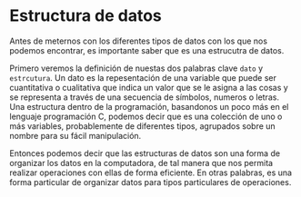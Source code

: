 # Estructura de datos

Antes de meternos con los diferentes tipos de datos con los que nos podemos encontrar, es importante saber que es una estrucutra de datos.

Primero veremos la definición de nuestas dos palabras clave `dato` y `estrcutura`. Un dato es la repesentación de una variable que puede ser cuantitativa o cualitativa que indica un valor que se le asigna a las cosas y se representa a través de una secuencia de símbolos, numeros o letras. Una estructura dentro de la programación, basandonos un poco más en el lenguaje programación C, podemos decir que es una colección de uno o más variables, probablemente de diferentes tipos, agrupados sobre un nombre para su fácil manipulación.

Entonces podemos decir que las estructuras de datos son una forma de organizar los datos en la computadora, de tal manera que nos permita realizar operaciones con ellas de forma eficiente. En otras palabras, es una forma particular de organizar datos para tipos particulares de operaciones.

